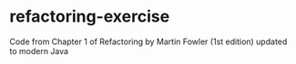 # refactoring-exercise

Code from Chapter 1 of Refactoring by Martin Fowler (1st edition) updated to modern Java
